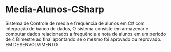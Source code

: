 # Media-Alunos-CSharp
Sistema de Controle de media e frequência de alunos em C# com integração de banco de dados, O sistema consiste em armazenar e computar dados relacionados a frequência e nota de alunos em um período de 4 Bimestre ao final apontando se o mesmo foi aprovado ou reprovado. EM DESENVOLVIMENTO
